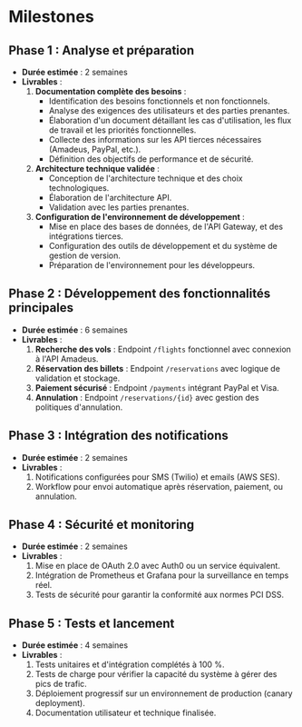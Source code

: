 # Milestones

## Phase 1 : Analyse et préparation
- **Durée estimée** : 2 semaines
- **Livrables** :
    1. **Documentation complète des besoins** :
        - Identification des besoins fonctionnels et non fonctionnels.
        - Analyse des exigences des utilisateurs et des parties prenantes.
        - Élaboration d'un document détaillant les cas d'utilisation, les flux de travail et les priorités fonctionnelles.
        - Collecte des informations sur les API tierces nécessaires (Amadeus, PayPal, etc.).
        - Définition des objectifs de performance et de sécurité.
    2. **Architecture technique validée** :
        - Conception de l'architecture technique et des choix technologiques.
        - Élaboration de l'architecture API.
        - Validation avec les parties prenantes.
    3. **Configuration de l'environnement de développement** :
        - Mise en place des bases de données, de l'API Gateway, et des intégrations tierces.
        - Configuration des outils de développement et du système de gestion de version.
        - Préparation de l'environnement pour les développeurs.

## Phase 2 : Développement des fonctionnalités principales
- **Durée estimée** : 6 semaines
- **Livrables** :
    1. **Recherche des vols** : Endpoint `/flights` fonctionnel avec connexion à l'API Amadeus.
    2. **Réservation des billets** : Endpoint `/reservations` avec logique de validation et stockage.
    3. **Paiement sécurisé** : Endpoint `/payments` intégrant PayPal et Visa.
    4. **Annulation** : Endpoint `/reservations/{id}` avec gestion des politiques d'annulation.

## Phase 3 : Intégration des notifications
- **Durée estimée** : 2 semaines
- **Livrables** :
    1. Notifications configurées pour SMS (Twilio) et emails (AWS SES).
    2. Workflow pour envoi automatique après réservation, paiement, ou annulation.

## Phase 4 : Sécurité et monitoring
- **Durée estimée** : 2 semaines
- **Livrables** :
    1. Mise en place de OAuth 2.0 avec Auth0 ou un service équivalent.
    2. Intégration de Prometheus et Grafana pour la surveillance en temps réel.
    3. Tests de sécurité pour garantir la conformité aux normes PCI DSS.

## Phase 5 : Tests et lancement
- **Durée estimée** : 4 semaines
- **Livrables** :
    1. Tests unitaires et d'intégration complétés à 100 %.
    2. Tests de charge pour vérifier la capacité du système à gérer des pics de trafic.
    3. Déploiement progressif sur un environnement de production (canary deployment).
    4. Documentation utilisateur et technique finalisée.
